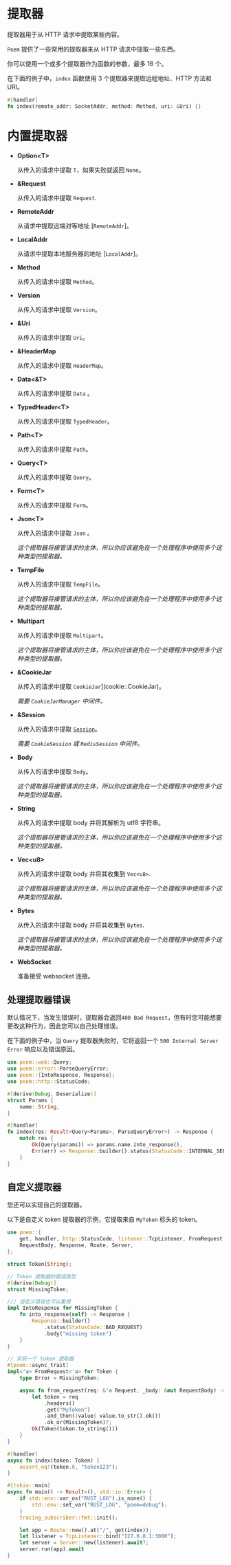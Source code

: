 # 提取器

提取器用于从 HTTP 请求中提取某些内容。

`Poem` 提供了一些常用的提取器来从 HTTP 请求中提取一些东西。

你可以使用一个或多个提取器作为函数的参数，最多 16 个。

在下面的例子中，`index` 函数使用 3 个提取器来提取远程地址、HTTP 方法和 URI。

```rust
#[handler]
fn index(remote_addr: SocketAddr, method: Method, uri: &Uri) {}
```

# 内置提取器

 - **Option&lt;T>**

    从传入的请求中提取 `T`，如果失败就返回 `None`。

 - **&Request**

    从传入的请求中提取 `Request`.

 - **RemoteAddr**

    从请求中提取远端对等地址 [`RemoteAddr`]。

 - **LocalAddr**

    从请求中提取本地服务器的地址 [`LocalAddr`]。

 - **Method**

    从传入的请求中提取 `Method`。

 - **Version**

    从传入的请求中提取 `Version`。

 - **&Uri**

    从传入的请求中提取 `Uri`。

 - **&HeaderMap**

    从传入的请求中提取 `HeaderMap`。

 - **Data&lt;&T>**

    从传入的请求中提取 `Data` 。

 - **TypedHeader&lt;T>**

    从传入的请求中提取 `TypedHeader`。

 - **Path&lt;T>**

    从传入的请求中提取 `Path`。

 - **Query&lt;T>**

    从传入的请求中提取 `Query`。

 - **Form&lt;T>**

    从传入的请求中提取 `Form`。

 - **Json&lt;T>**

    从传入的请求中提取 `Json` 。

    _这个提取器将接管请求的主体，所以你应该避免在一个处理程序中使用多个这种类型的提取器。_

 - **TempFile**

    从传入的请求中提取 `TempFile`。

    _这个提取器将接管请求的主体，所以你应该避免在一个处理程序中使用多个这种类型的提取器。_

 - **Multipart**

    从传入的请求中提取 `Multipart`。

    _这个提取器将接管请求的主体，所以你应该避免在一个处理程序中使用多个这种类型的提取器。_

 - **&CookieJar**

    从传入的请求中提取 `CookieJar`](cookie::CookieJar)。

    _需要 `CookieJarManager` 中间件。_

 - **&Session**

    从传入的请求中提取 [`Session`](crate::session::Session)。

    _需要 `CookieSession` 或 `RedisSession` 中间件。_

 - **Body**

     从传入的请求中提取 `Body`。

     _这个提取器将接管请求的主体，所以你应该避免在一个处理程序中使用多个这种类型的提取器。_

 - **String**

    从传入的请求中提取 body 并将其解析为 utf8 字符串。

    _这个提取器将接管请求的主体，所以你应该避免在一个处理程序中使用多个这种类型的提取器。_

 - **Vec&lt;u8>**

    从传入的请求中提取 body 并将其收集到 `Vec<u8>`.

    _这个提取器将接管请求的主体，所以你应该避免在一个处理程序中使用多个这种类型的提取器。_

 - **Bytes**

    从传入的请求中提取 body 并将其收集到 `Bytes`.

    _这个提取器将接管请求的主体，所以你应该避免在一个处理程序中使用多个这种类型的提取器。_

 - **WebSocket**

    准备接受 websocket 连接。

## 处理提取器错误

默认情况下，当发生错误时，提取器会返回`400 Bad Request`，但有时您可能想要更改这种行为，因此您可以自己处理错误。

在下面的例子中，当 `Query` 提取器失败时，它将返回一个 `500 Internal Server Error` 响应以及错误原因。

```rust
use poem::web::Query;
use poem::error::ParseQueryError;
use poem::{IntoResponse, Response};
use poem::http::StatusCode;

#[derive(Debug, Deserialize)]
struct Params {
    name: String,
}

#[handler]
fn index(res: Result<Query<Params>, ParseQueryError>) -> Response {
    match res {
        Ok(Query(params)) => params.name.into_response(),
        Err(err) => Response::builder().status(StatusCode::INTERNAL_SERVER_ERROR).body(err.to_string()),
    }
}
```

## 自定义提取器

您还可以实现自己的提取器。

以下是自定义 token 提取器的示例，它提取来自 `MyToken` 标头的 token。
 
```rust
use poem::{
    get, handler, http::StatusCode, listener::TcpListener, FromRequest, Request,
    RequestBody, Response, Route, Server,
};

struct Token(String);

// Token 提取器的错误类型
#[derive(Debug)]
struct MissingToken;

/// 自定义错误也可以重用
impl IntoResponse for MissingToken {
    fn into_response(self) -> Response {
        Response::builder()
            .status(StatusCode::BAD_REQUEST)
            .body("missing token")
    }
}

// 实现一个 token 提取器
#[poem::async_trait]
impl<'a> FromRequest<'a> for Token {
    type Error = MissingToken;

    async fn from_request(req: &'a Request, _body: &mut RequestBody) -> Result<Self, Self::Error> {
        let token = req
            .headers()
            .get("MyToken")
            .and_then(|value| value.to_str().ok())
            .ok_or(MissingToken)?;
        Ok(Token(token.to_string()))
    }
}

#[handler]
async fn index(token: Token) {
    assert_eq!(token.0, "token123");
}

#[tokio::main]
async fn main() -> Result<(), std::io::Error> {
    if std::env::var_os("RUST_LOG").is_none() {
        std::env::set_var("RUST_LOG", "poem=debug");
    }
    tracing_subscriber::fmt::init();

    let app = Route::new().at("/", get(index));
    let listener = TcpListener::bind("127.0.0.1:3000");
    let server = Server::new(listener).await?;
    server.run(app).await
}
```